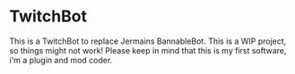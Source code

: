 # TwitchBot
This is a TwitchBot to replace Jermains BannableBot. This is a WIP project, so things might not work!
Please keep in mind that this is my first software, i'm a plugin and mod coder.
